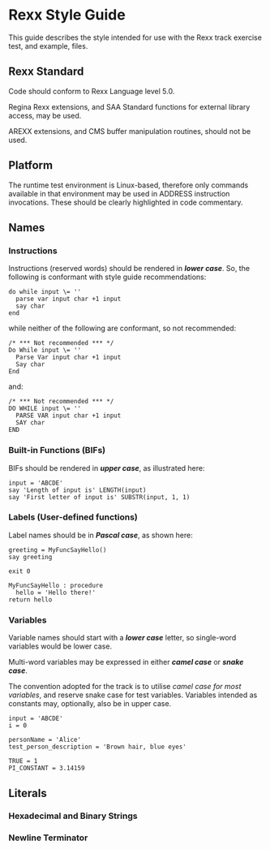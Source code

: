 # Rexx Style Guide

This guide describes the style intended for use with the Rexx track exercise test, and example, files.

## Rexx Standard

Code should conform to Rexx Language level 5.0.

Regina Rexx extensions, and SAA Standard functions for external library access, may be used.

AREXX extensions, and CMS buffer manipulation routines, should not be used.

## Platform

The runtime test environment is Linux-based, therefore only commands available in that environment may be used in ADDRESS instruction invocations. These should be clearly highlighted in code commentary.

## Names

### Instructions

Instructions (reserved words) should be rendered in **_lower case_**. So, the following is conformant with style guide recommendations:

```rexx
do while input \= ''
  parse var input char +1 input
  say char
end
```

while neither of the following are conformant, so not recommended:

```rexx
/* *** Not recommended *** */
Do While input \= ''
  Parse Var input char +1 input
  Say char
End
```

and:

```rexx
/* *** Not recommended *** */
DO WHILE input \= ''
  PARSE VAR input char +1 input
  SAY char
END
```

### Built-in Functions (BIFs)

BIFs should be rendered in **_upper case_**, as illustrated here:

```rexx
input = 'ABCDE'
say 'Length of input is' LENGTH(input)
say 'First letter of input is' SUBSTR(input, 1, 1)
```

### Labels (User-defined functions)

Label names should be in **_Pascal case_**, as shown here:

```rexx
greeting = MyFuncSayHello()
say greeting

exit 0

MyFuncSayHello : procedure
  hello = 'Hello there!'
return hello
```

### Variables

Variable names should start with a **_lower case_** letter, so single-word variables would be lower case.

Multi-word variables may be expressed in either **_camel case_** or **_snake case_**.

The convention adopted for the track is to utilise _camel case for most variables_, and reserve snake case for test variables. Variables intended as constants may, optionally, also be in upper case.

```rexx
input = 'ABCDE'
i = 0

personName = 'Alice'
test_person_description = 'Brown hair, blue eyes'

TRUE = 1
PI_CONSTANT = 3.14159
```

## Literals

### Hexadecimal and Binary Strings

### Newline Terminator


